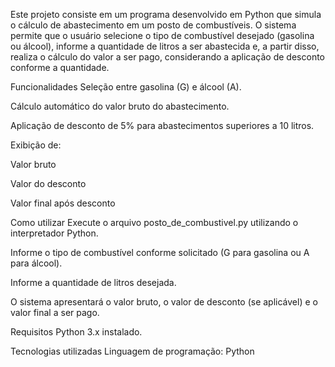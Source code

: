 Este projeto consiste em um programa desenvolvido em Python que simula o cálculo de abastecimento em um posto de combustíveis.
O sistema permite que o usuário selecione o tipo de combustível desejado (gasolina ou álcool), informe a quantidade de litros a ser abastecida e, a partir disso, realiza o cálculo do valor a ser pago, considerando a aplicação de desconto conforme a quantidade.

Funcionalidades
Seleção entre gasolina (G) e álcool (A).

Cálculo automático do valor bruto do abastecimento.

Aplicação de desconto de 5% para abastecimentos superiores a 10 litros.

Exibição de:

Valor bruto

Valor do desconto

Valor final após desconto

Como utilizar
Execute o arquivo posto_de_combustivel.py utilizando o interpretador Python.

Informe o tipo de combustível conforme solicitado (G para gasolina ou A para álcool).

Informe a quantidade de litros desejada.

O sistema apresentará o valor bruto, o valor de desconto (se aplicável) e o valor final a ser pago.

Requisitos
Python 3.x instalado.

Tecnologias utilizadas
Linguagem de programação: Python


